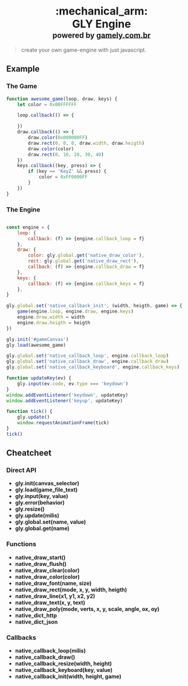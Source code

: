 <div align="center">
<h1>:mechanical_arm:<br>GLY Engine<br><sup><sub>powered by <a href="https://gamely.com.br" target="_blank">gamely.com.br</a></sub></sup></h1>
</div>

> create your own game-engine with just javascript. 

## Example

### The Game
```javascript
function awesome_game(loop, draw, keys) {
    let color = 0x00FFFFFF

    loop.callback(() => {

    })
    draw.callback(() => {
        draw.color(0x000000FF)
        draw.rect(0, 0, 0, draw.width, draw.heigth)
        draw.color(color)
        draw.rect(0, 10, 20, 30, 40)
    })
    keys.callback((key, press) => {
        if (key == 'KeyZ' && press) {
            color = 0xFF0000FF
        }
    })
}
```

### The Engine

```javascript

const engine = {
    loop: {
        callback: (f) => {engine.callback_loop = f}
    },
    draw: {
        color: gly.global.get('native_draw_color'),
        rect: gly.global.get('native_draw_rect'),
        callback: (f) => {engine.callback_draw = f}
    },
    keys: {
        callback: (f) => {engine.callback_keys = f}
    },
}

gly.global.set('native_callback_init', (width, heigth, game) => {
    game(engine.loop, engine.draw, engine.keys)
    engine.draw.width = width
    engine.draw.heigth = heigth
})

gly.init('#gameCanvas')
gly.load(awesome_game)

gly.global.set('native_callback_loop', engine.callback_loop)
gly.global.set('native_callback_draw', engine.callback_draw)
gly.global.set('native_callback_keyboard', engine.callback_keys)

function updateKey(ev) {
    gly.input(ev.code, ev.type === 'keydown')
}
window.addEventListener('keydown', updateKey)
window.addEventListener('keyup', updateKey)

function tick() {
    gly.update()
    window.requestAnimationFrame(tick)
}
tick()
```

## Cheatcheet

### Direct API

 * **gly.init(canvas_selector)**
 * **gly.load(game_file_text)**
 * **gly.input(key, value)** 
 * **gly.error(behavior)**
 * **gly.resize()**
 * **gly.update(milis)**
 * **gly.global.set(name, value)**
 * **gly.global.get(name)**

### Functions

 * **native_draw_start()**
 * **native_draw_flush()**
 * **native_draw_clear(color)**
 * **native_draw_color(color)**
 * **native_draw_font(name, size)**
 * **native_draw_rect(mode, x, y, width, heigth)**
 * **native_draw_line(x1, y1, x2, y2)**
 * **native_draw_text(x, y, text)**
 * **native_draw_poly(mode, verts, x, y, scale, angle, ox, oy)**
 * **native_dict_http**
 * **native_dict_json**

### Callbacks

 * **native_callback_loop(milis)**
 * **native_callback_draw()**
 * **native_callback_resize(width, height)**
 * **native_callback_keyboard(key, value)**
 * **native_callback_init(width, height, game)**
